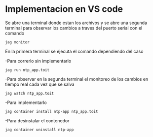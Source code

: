 # Implementacion en VS code

Se abre una terminal donde estan los archivos y se abre una segunda terminal para observar los cambios a traves del puerto serial con el comando

```
jag monitor
```

En la primera terminal se ejecuta el comando dependiendo del caso


-Para correrlo sin implementarlo
```
jag run ntp_app.toit
```
-Para observar en la segunda terminal el monitoreo de los cambios en tiempo real cada vez que se salva 
```
jag watch ntp_app.toit
```
-Para implementarlo
```
jag container install ntp-app ntp_app.toit
```
-Para desinstalar el contenedor

```
jag container uninstall ntp-app
```

